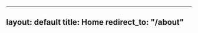 <!-- # index.md

---
layout: default
title: Home
---

# Abdul Aziz Zailani
Experienced DevOps Engineer with over 5 years of expertise in CI/CD pipeline development, cloud infrastructure management, and deployment automation.

![Profil](assets/images/profile.jpg)

**Email**: [aazizzailani@gmail.com](mailto:aazizzailani@gmail.com)  
**Phone**: 0857-1616-9351  
**Address**: Green House, Jl. Lobak, Pd. Cabe Ilir, Pamulang, Tangerang Selatan  
**Date of Birth**: 29 October 1991 -->

---
layout: default
title: Home
redirect_to: "/about"
---
